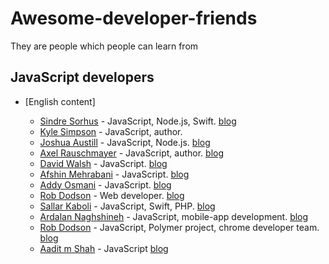 # Awesome-developer-friends
They are people which people can learn from

## JavaScript developers

- [English content]
 
  - [Sindre Sorhus](https://github.com/sindresorhus)  - JavaScript, Node.js, Swift. [blog](https://sindresorhus.com/) 
  - [Kyle Simpson](https://github.com/getify)  - JavaScript, author.  
  - [Joshua Austill](https://github.com/jlaustill)  - JavaScript, Node.js. [blog](https://jlaustill.github.io)
  - [Axel Rauschmayer](https://github.com/rauschma)  - JavaScript, author. [blog](http://dr-axel.de/)
  - [David Walsh](https://github.com/darkwing)  - JavaScript. [blog](https://davidwalsh.name/) 
  - [Afshin Mehrabani](https://github.com/afshinm)  - JavaScript. [blog](http://afshinm.name/) 
  - [Addy Osmani](https://github.com/addyosmani)  - JavaScript. [blog](https://addyosmani.com/) 
  - [Rob Dodson](https://github.com/robdodson)  - Web developer. [blog](https://robdodson.me/) 
  - [Sallar Kaboli](https://github.com/sallar) - JavaScript, Swift, PHP. [blog](https://sallar.me/)
  - [Ardalan Naghshineh](https://github.com/ardalann) - JavaScript, mobile-app development. [blog](http://ardalan.me)
  - [Rob Dodson](https://github.com/robdodson) - JavaScript, Polymer project, chrome developer team. [blog](https://robdodson.me/)
  - [Aadit m Shah](https://github.com/robdodson) - JavaScript [blog](http://aaditmshah.github.io)


